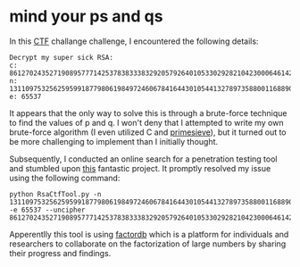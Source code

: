 # mind your ps and qs

In this [CTF](https://play.picoctf.org/practice/challenge/162?category=2&page=1) challange challenge, I encountered the following details:
```
Decrypt my super sick RSA:
c: 861270243527190895777142537838333832920579264010533029282104230006461420086153423
n: 1311097532562595991877980619849724606784164430105441327897358800116889057763413423
e: 65537
```
It appears that the only way to solve this is through a brute-force technique to find the values of p and q. I won't deny that I attempted to write my own brute-force algorithm (I even utilized C and [primesieve](https://github.com/kimwalisch/primesieve)), but it turned out to be more challenging to implement than I initially thought.

Subsequently, I conducted an online search for a penetration testing tool and stumbled upon [this](https://github.com/RsaCtfTool/RsaCtfTool) fantastic project. It promptly resolved my issue using the following command:
```
python RsaCtfTool.py -n 1311097532562595991877980619849724606784164430105441327897358800116889057763413423 -e 65537 --uncipher 861270243527190895777142537838333832920579264010533029282104230006461420086153423
```
Apperentlly this tool is using [factordb](http://factordb.com/res.php) which is a platform for individuals and researchers to collaborate on the factorization of large numbers by sharing their progress and findings.
